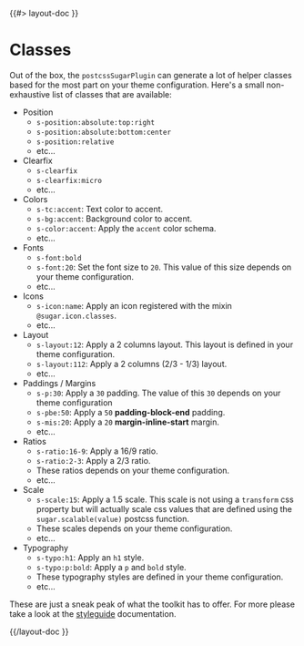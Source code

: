 <!--
/**
 * @name            Classes
 * @namespace       doc.css
 * @type            Markdown
 * @platform        md
 * @status          stable
 * @menu            Documentation / CSS           /doc/css/classes
 *
 * @since           2.0.0
 * @author    Olivier Bossel <olivier.bossel@gmail.com> (https://olivierbossel.com)
 */
-->

{{#> layout-doc }}

# Classes

Out of the box, the `postcssSugarPlugin` can generate a lot of helper classes based for the most part on your theme configuration. Here's a small non-exhaustive list of classes that are available:

-   Position
    -   `s-position:absolute:top:right`
    -   `s-position:absolute:bottom:center`
    -   `s-position:relative`
    -   etc...
-   Clearfix
    -   `s-clearfix`
    -   `s-clearfix:micro`
    -   etc...
-   Colors
    -   `s-tc:accent`: Text color to accent.
    -   `s-bg:accent`: Background color to accent.
    -   `s-color:accent`: Apply the `accent` color schema.
    -   etc...
-   Fonts
    -   `s-font:bold`
    -   `s-font:20`: Set the font size to `20`. This value of this size depends on your theme configuration.
    -   etc...
-   Icons
    -   `s-icon:name`: Apply an icon registered with the mixin `@sugar.icon.classes`.
    -   etc...
-   Layout
    -   `s-layout:12`: Apply a 2 columns layout. This layout is defined in your theme configuration.
    -   `s-layout:112`: Apply a 2 columns (2/3 - 1/3) layout.
    -   etc...
-   Paddings / Margins
    -   `s-p:30`: Apply a `30` padding. The value of this `30` depends on your theme configuration
    -   `s-pbe:50`: Apply a `50` **padding-block-end** padding.
    -   `s-mis:20`: Apply a `20` **margin-inline-start** margin.
    -   etc...
-   Ratios
    -   `s-ratio:16-9`: Apply a 16/9 ratio.
    -   `s-ratio:2-3`: Apply a 2/3 ratio.
    -   These ratios depends on your theme configuration.
    -   etc...
-   Scale
    -   `s-scale:15`: Apply a 1.5 scale. This scale is not using a `transform` css property but will actually scale css values that are defined using the `sugar.scalable(value)` postcss function.
    -   These scales depends on your theme configuration.
    -   etc...
-   Typography
    -   `s-typo:h1`: Apply an `h1` style.
    -   `s-typo:p:bold`: Apply a `p` and `bold` style.
    -   These typography styles are defined in your theme configuration.
    -   etc...

These are just a sneak peak of what the toolkit has to offer. For more please take a look at the [styleguide](/styleguide) documentation.

{{/layout-doc }}

